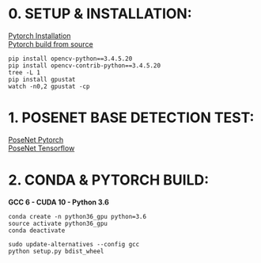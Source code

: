 # 0. SETUP & INSTALLATION:  
[Pytorch Installation](https://pytorch.org/#pip-install-pytorch)    
[Pytorch build from source](https://github.com/pytorch/pytorch#from-source)  
```
pip install opencv-python==3.4.5.20
pip install opencv-contrib-python==3.4.5.20
tree -L 1
pip install gpustat
watch -n0,2 gpustat -cp
```

# 1. POSENET BASE DETECTION TEST:
[PoseNet Pytorch](https://github.com/rwightman/posenet-pytorch)  
[PoseNet Tensorflow](https://github.com/rwightman/posenet-python)  

# 2. CONDA & PYTORCH BUILD:
**GCC 6 - CUDA 10 - Python 3.6**
```
conda create -n python36_gpu python=3.6  
source activate python36_gpu  
conda deactivate  
```
```
sudo update-alternatives --config gcc
python setup.py bdist_wheel
```
